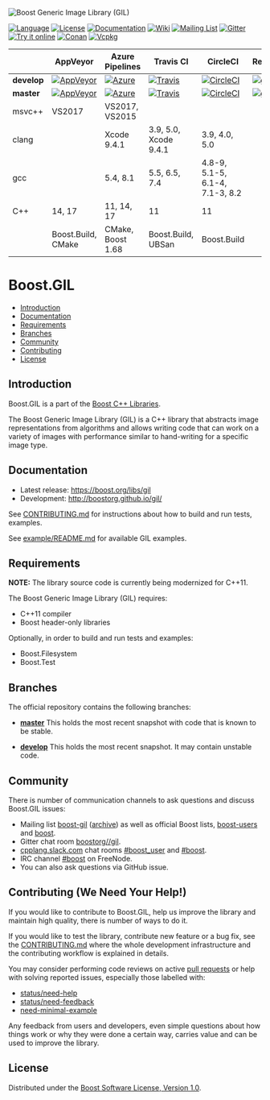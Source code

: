 ![Boost Generic Image Library (GIL)](https://raw.githubusercontent.com/boostorg/gil/develop/doc/_static/gil.png)

[![Language](https://img.shields.io/badge/C%2B%2B-11-blue.svg)](https://en.wikipedia.org/wiki/C%2B%2B#Standardization)
[![License](https://img.shields.io/badge/license-BSL-blue.svg)](https://opensource.org/licenses/BSL-1.0)
[![Documentation](https://img.shields.io/badge/gil-documentation-blue.svg)](http://boostorg.github.com/gil/)
[![Wiki](https://img.shields.io/badge/gil-wiki-blue.svg)](https://github.com/boostorg/gil/wiki)
[![Mailing List](https://img.shields.io/badge/gil-mailing%20list-4eb899.svg)](https://lists.boost.org/mailman/listinfo.cgi/boost-gil)
[![Gitter](https://img.shields.io/badge/gil-chat%20on%20gitter-4eb899.svg)](https://gitter.im/boostorg/gil)
[![Try it online](https://img.shields.io/badge/on-wandbox-blue.svg)](https://wandbox.org/permlink/isNgnMuqWcqTqzy7)
[![Conan](https://img.shields.io/badge/on-conan-blue.svg)](https://bintray.com/bincrafters/public-conan/boost_gil%3Abincrafters)
[![Vcpkg](https://img.shields.io/badge/on-vcpkg-blue.svg)](https://github.com/Microsoft/vcpkg/tree/master/ports/boost-gil)

   <br />  | AppVeyor        | Azure Pipelines | Travis CI       | CircleCI        | Regression
-----------|-----------------|-----------------|-----------------|-----------------|------------
**develop**| [![AppVeyor](https://ci.appveyor.com/api/projects/status/w4k19d8io2af168h/branch/develop?svg=true)](https://ci.appveyor.com/project/stefanseefeld/gil/branch/develop) | [![Azure](https://dev.azure.com/boostorg/gil/_apis/build/status/boostorg.gil?branchName=develop)](https://dev.azure.com/boostorg/gil/_build/latest?definitionId=4?branchName=develop) | [![Travis](https://travis-ci.org/boostorg/gil.svg?branch=develop)](https://travis-ci.org/boostorg/gil) | [![CircleCI](https://circleci.com/gh/boostorg/gil/tree/develop.svg?style=shield)](https://circleci.com/gh/boostorg/workflows/gil/tree/develop) | [![gil](https://img.shields.io/badge/gil-develop-blue.svg)](http://www.boost.org/development/tests/develop/developer/gil.html)
**master** | [![AppVeyor](https://ci.appveyor.com/api/projects/status/w4k19d8io2af168h?svg=true)](https://ci.appveyor.com/project/stefanseefeld/gil/branch/master) | [![Azure](https://dev.azure.com/boostorg/gil/_apis/build/status/boostorg.gil?branchName=master)](https://dev.azure.com/boostorg/gil/_build/latest?definitionId=4?branchName=master) | [![Travis](https://travis-ci.org/boostorg/gil.svg?branch=master)](https://travis-ci.org/boostorg/gil) | [![CircleCI](https://circleci.com/gh/boostorg/gil/tree/master.svg?style=shield)](https://circleci.com/gh/boostorg/workflows/gil/tree/master) | [![gil](https://img.shields.io/badge/gil-master-blue.svg)](http://www.boost.org/development/tests/master/developer/gil.html)
 msvc++    | VS2017 | VS2017, VS2015 |   |   |
 clang     |   | Xcode 9.4.1 | 3.9, 5.0, Xcode 9.4.1 | 3.9, 4.0, 5.0 |
 gcc       |   | 5.4, 8.1 | 5.5, 6.5, 7.4 | 4.8-9, 5.1-5, 6.1-4, 7.1-3, 8.2 |
 C++       | 14, 17 | 11, 14, 17 | 11 | 11 |
 <br />    | Boost.Build, CMake | CMake, Boost 1.68 | Boost.Build, UBSan | Boost.Build |

# Boost.GIL

- [Introduction](#introduction)
- [Documentation](#documentation)
- [Requirements](#requirements)
- [Branches](#branches)
- [Community](#community)
- [Contributing](#contributing-we-need-your-help)
- [License](#license)

## Introduction

Boost.GIL is a part of the [Boost C++ Libraries](http://github.com/boostorg).

The Boost Generic Image Library (GIL) is a C++ library that abstracts image
representations from algorithms and allows writing code that can work on a
variety of images with performance similar to hand-writing for a specific image type.

## Documentation

- Latest release: https://boost.org/libs/gil
- Development: http://boostorg.github.io/gil/

See [CONTRIBUTING.md](CONTRIBUTING.md) for instructions about how to build and
run tests, examples.

See [example/README.md](example/README.md) for available GIL examples.

## Requirements

**NOTE:** The library source code is currently being modernized for C++11.

The Boost Generic Image Library (GIL) requires:

- C++11 compiler
- Boost header-only libraries

Optionally, in order to build and run tests and examples:

- Boost.Filesystem
- Boost.Test

## Branches

The official repository contains the following branches:

* [**master**](https://github.com/boostorg/gil/tree/master) This
  holds the most recent snapshot with code that is known to be stable.

* [**develop**](https://github.com/boostorg/gil/tree/develop) This
  holds the most recent snapshot. It may contain unstable code.

## Community

There is number of communication channels to ask questions and discuss Boost.GIL issues:

- Mailing list [boost-gil](https://lists.boost.org/mailman/listinfo.cgi/boost-gil) ([archive](https://lists.boost.org/boost-gil/)) as well as official Boost lists, [boost-users](https://lists.boost.org/mailman/listinfo.cgi/boost-users) and
[boost](https://lists.boost.org/mailman/listinfo.cgi/boost).
- Gitter chat room [boostorg//gil](https://gitter.im/boostorg/gil).
- [cpplang.slack.com](https://cpplang.slack.com) chat rooms [#boost_user](https://cpplang.slack.com/messages/CEWTCFDN0/) and [#boost](https://cpplang.slack.com/messages/C27KZLB0X/).
- IRC channel [#boost](irc://chat.freenode.net/#osgeo-geos) on FreeNode.
- You can also ask questions via GitHub issue.

## Contributing (We Need Your Help!)

If you would like to contribute to Boost.GIL, help us improve the library
and maintain high quality, there is number of ways to do it.

If you would like to test the library, contribute new feature or a bug fix,
see the [CONTRIBUTING.md](CONTRIBUTING.md) where the whole development
infrastructure and the contributing workflow is explained in details.

You may consider performing code reviews on active
[pull requests](https://github.com/boostorg/gil/pulls) or help
with solving reported issues, especially those labelled with:

- [status/need-help](https://github.com/boostorg/gil/labels/status%2Fneed-help)
- [status/need-feedback](https://github.com/boostorg/gil/labels/status%2Fneed-feedback)
- [need-minimal-example ](https://github.com/boostorg/gil/labels/status%2Fneed-minimal-example)

Any feedback from users and developers, even simple questions about how things work
or why they were done a certain way, carries value and can be used to improve the library.

## License

Distributed under the [Boost Software License, Version 1.0](http://www.boost.org/LICENSE_1_0.txt).
